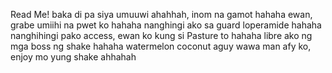 Read Me!
baka di pa siya umuuwi ahahhah, inom na gamot
hahaha ewan, grabe umiihi na pwet ko hahaha nanghingi ako sa guard loperamide hahaha
nanghihingi pako access, ewan ko kung si Pasture to hahaha
libre ako ng mga boss ng shake hahaha watermelon coconut
aguy wawa man afy ko, enjoy mo yung shake ahhahah
